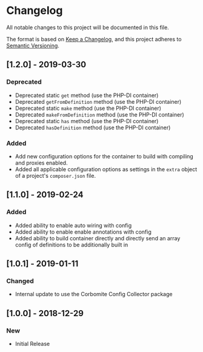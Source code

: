 # Changelog
All notable changes to this project will be documented in this file.

The format is based on [Keep a Changelog](https://keepachangelog.com/en/1.0.0/),
and this project adheres to [Semantic Versioning](https://semver.org/spec/v2.0.0.html).

## [1.2.0] - 2019-03-30
### Deprecated
- Deprecated static `get` method (use the PHP-DI container)
- Deprecated `getFromDefinition` method (use the PHP-DI container)
- Deprecated static `make` method (use the PHP-DI container)
- Deprecated `makeFromDefinition` method (use the PHP-DI container)
- Deprecated static `has` method (use the PHP-DI container)
- Deprecated `hasDefinition` method (use the PHP-DI container)

### Added
- Add new configuration options for the container to build with compiling and proxies enabled.
- Added all applicable configuration options as settings in the `extra` object of a project's `composer.json` file.

## [1.1.0] - 2019-02-24
### Added
- Added ability to enable auto wiring with config
- Added ability to enable enable annotations with config
- Added ability to build container directly and directly send an array config of definitions to be additionally built in

## [1.0.1] - 2019-01-11
### Changed
- Internal update to use the Corbomite Config Collector package

## [1.0.0] - 2018-12-29
### New
- Initial Release
